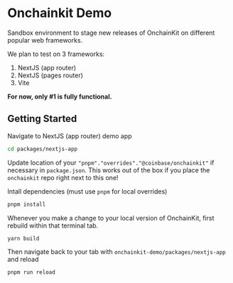 # Onchainkit Demo

Sandbox environment to stage new releases of OnchainKit on different popular web frameworks.

We plan to test on 3 frameworks:

1. NextJS (app router)
2. NextJS (pages router)
3. Vite

**For now, only #1 is fully functional.**

## Getting Started

Navigate to NextJS (app router) demo app

```bash
cd packages/nextjs-app
```

Update location of your `"pnpm"."overrides"."@coinbase/onchainkit"` if necessary in `package.json`.
This works out of the box if you place the `onchainkit` repo right next to this one!

Intall dependencies (must use `pnpm` for local overrides)

```bash
pnpm install
```

Whenever you make a change to your local version of OnchainKit, first rebuild within that terminal tab.

```bash
yarn build
```

Then navigate back to your tab with `onchainkit-demo/packages/nextjs-app` and reload

```bash
pnpm run reload
```

